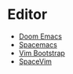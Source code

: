 # Editor

- [Doom Emacs](https://github.com/doomemacs/doomemacs)
- [Spacemacs](https://github.com/syl20bnr/spacemacs)
- [Vim Bootstrap](https://github.com/editor-bootstrap/vim-bootstrap)
- [SpaceVim](https://github.com/SpaceVim/SpaceVim)
